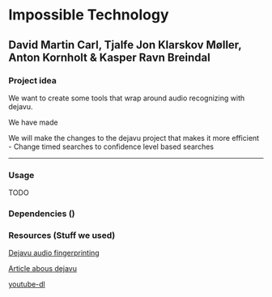 # Impossible Technology

## David Martin Carl, Tjalfe Jon Klarskov Møller, Anton Kornholt & Kasper Ravn Breindal

### Project idea

We want to create some tools that wrap around audio recognizing with dejavu.

We have made 

We will make the changes to the dejavu project that makes it more efficient - Change timed searches to confidence level based searches

* * *

### Usage

TODO

### Dependencies ()

### Resources (Stuff we used)

[Dejavu audio fingerprinting](https://github.com/worldveil/dejavu)

[Article abous dejavu](http://willdrevo.com/fingerprinting-and-audio-recognition-with-python/)

[youtube-dl](https://rg3.github.io/youtube-dl/)

